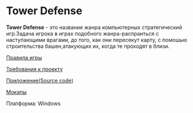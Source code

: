 # Tower Defense
**Tower Defense** - это название жанра компьютерных стратегический игр.Задача игрока в играх подобного жанра-распраиться с наступающими врагами, до того, как они пересекут карту, с помошью строительства башен,атакующих их, когда те проходят в близи.

[Правила игры](https://github.com/danila16030/Tower-defence/blob/master/Документация/Правила%20игры.md)

[Требования к проекту](https://github.com/danila16030/Tower-defence/blob/master/%D0%94%D0%BE%D0%BA%D1%83%D0%BC%D0%B5%D0%BD%D1%82%D0%B0%D1%86%D0%B8%D1%8F/%D0%A2%D1%80%D0%B5%D0%B1%D0%BE%D0%B2%D0%B0%D0%BD%D0%B8%D1%8F%20%D0%BA%20%D0%BF%D1%80%D0%BE%D0%B5%D0%BA%D1%82%D1%83.md)

[Приложение(Source code)](https://github.com/danila16030/Tower-defence/tree/master/TowerDefence/Assets/Scripts)

[Мокапы](https://github.com/danila16030/Tower-defence/tree/master/%D0%9C%D0%BE%D0%BA%D0%B0%D0%BF%D1%8B)

Платформа: Windows
